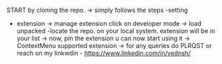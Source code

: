 START by cloning the repo.
-> simply follows the steps 
-setting 
- extension -> manage extension
click on developer mode
-> load unpacked -locate the repo. on your local system.
extension will be in your list
-> now, pin the extension u can now start using it
-> ContextMenu supported extension
-> for any queries do PLRQST or reach on my linkwdin - https://www.linkedin.com/in/vednsh/